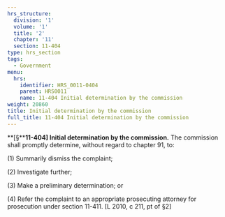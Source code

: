 ```yaml
---
hrs_structure:
  division: '1'
  volume: '1'
  title: '2'
  chapter: '11'
  section: 11-404
type: hrs_section
tags:
  - Government
menu:
  hrs:
    identifier: HRS_0011-0404
    parent: HRS0011
    name: 11-404 Initial determination by the commission
weight: 20860
title: Initial determination by the commission
full_title: 11-404 Initial determination by the commission
---
```

**[§****11-404] Initial determination by the commission.** The commission shall promptly determine, without regard to chapter 91, to:

(1) Summarily dismiss the complaint;

(2) Investigate further;

(3) Make a preliminary determination; or

(4) Refer the complaint to an appropriate prosecuting attorney for prosecution under section 11-411\. [L 2010, c 211, pt of §2]
